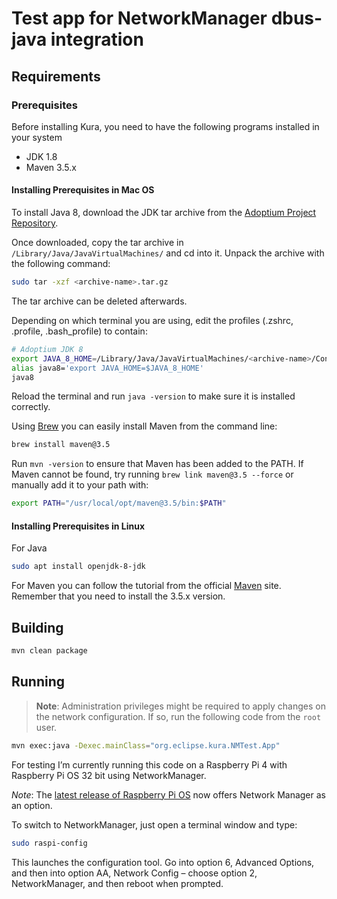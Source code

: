 # Test app for NetworkManager dbus-java integration

## Requirements

### Prerequisites

Before installing Kura, you need to have the following programs installed in your system
* JDK 1.8
* Maven 3.5.x

#### Installing Prerequisites in Mac OS 

To install Java 8, download the JDK tar archive from the [Adoptium Project Repository](https://adoptium.net/releases.html?variant=openjdk8&jvmVariant=hotspot).

Once downloaded, copy the tar archive in `/Library/Java/JavaVirtualMachines/` and cd into it. Unpack the archive with the following command:

```bash
sudo tar -xzf <archive-name>.tar.gz
```
The tar archive can be deleted afterwards.

Depending on which terminal you are using, edit the profiles (.zshrc, .profile, .bash_profile) to contain:

```bash
# Adoptium JDK 8
export JAVA_8_HOME=/Library/Java/JavaVirtualMachines/<archive-name>/Contents/Home
alias java8='export JAVA_HOME=$JAVA_8_HOME'
java8 
```

Reload the terminal and run `java -version` to make sure it is installed correctly.

Using [Brew](https://brew.sh/) you can easily install Maven from the command line:

```bash
brew install maven@3.5
```

Run `mvn -version` to ensure that Maven has been added to the PATH. If Maven cannot be found, try running `brew link maven@3.5 --force` or manually add it to your path with:

```bash
export PATH="/usr/local/opt/maven@3.5/bin:$PATH"
```

#### Installing Prerequisites in Linux

For Java

```bash
sudo apt install openjdk-8-jdk
```

For Maven you can follow the tutorial from the official [Maven](http://maven.apache.org/install.html) site. Remember that you need to install the 3.5.x version.

## Building

```bash
mvn clean package
```

## Running

> **Note**: Administration privileges might be required to apply changes on the network configuration. If so, run the following code from the `root` user.

```bash
mvn exec:java -Dexec.mainClass="org.eclipse.kura.NMTest.App"
```

For testing I’m currently running this code on a Raspberry Pi 4 with Raspberry Pi OS 32 bit using NetworkManager.

_Note_: The [latest release of Raspberry Pi OS](https://www.raspberrypi.com/news/the-latest-update-to-raspberry-pi-os/) now offers Network Manager as an option.

To switch to NetworkManager, just open a terminal window and type:

```bash
sudo raspi-config
```

This launches the configuration tool. Go into option 6, Advanced Options, and then into option AA, Network Config – choose option 2, NetworkManager, and then reboot when prompted.
